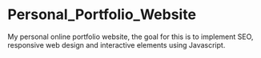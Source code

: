 # Personal_Portfolio_Website
My personal online portfolio website, the goal for this is to implement SEO, responsive web design and interactive elements using Javascript.
